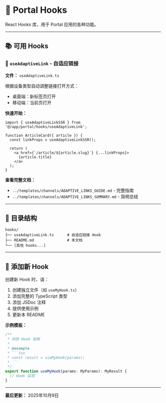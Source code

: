 # 🎣 Portal Hooks

React Hooks 库，用于 Portal 应用的各种功能。

---

## 📚 可用 Hooks

### 🔗 `useAdaptiveLink` - 自适应链接

**文件：** `useAdaptiveLink.ts`

根据设备类型自动调整链接打开方式：
- 桌面端：新标签页打开
- 移动端：当前页打开

**快速开始：**
```tsx
import { useAdaptiveLinkSSR } from '@/app/portal/hooks/useAdaptiveLink';

function ArticleCard({ article }) {
  const linkProps = useAdaptiveLinkSSR();
  
  return (
    <a href={`/article/${article.slug}`} {...linkProps}>
      {article.title}
    </a>
  );
}
```

**查看完整文档：**
- `../templates/channels/ADAPTIVE_LINKS_GUIDE.md` - 完整指南
- `../templates/channels/ADAPTIVE_LINKS_SUMMARY.md` - 简明总结

---

## 📁 目录结构

```
hooks/
├── useAdaptiveLink.ts      # 自适应链接 Hook
├── README.md               # 本文档
└── [其他 hooks...]
```

---

## 🚀 添加新 Hook

创建新 Hook 时，请：

1. 创建独立文件（如 `useMyHook.ts`）
2. 添加完整的 TypeScript 类型
3. 添加 JSDoc 注释
4. 提供使用示例
5. 更新本 README

**示例模板：**

```typescript
/**
 * 你的 Hook 说明
 * 
 * @example
 * ```tsx
 * const result = useMyHook(params);
 * ```
 */
export function useMyHook(params: MyParams): MyResult {
  // Hook 实现
}
```

---

**最后更新：** 2025年10月9日

